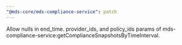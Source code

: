 ```yaml
---
"@mds-core/mds-compliance-service": patch
---
```


Allow nulls in end_time. provider_ids, and policy_ids params of mds-compliance-service:getComplianceSnapshotsByTimeInterval.
